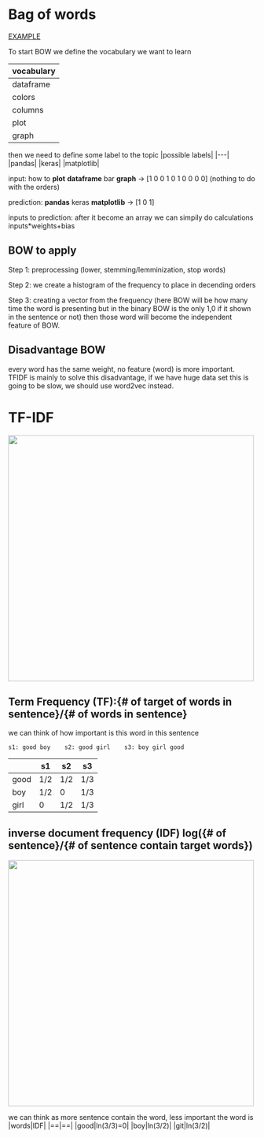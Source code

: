 # Bag of words
[EXAMPLE](bow_simple_example.py)

To start BOW we define the vocabulary we want to learn

|vocabulary|
|---|
|dataframe|
|colors|
|columns|
|plot|
|graph|

then we need to define some label to the topic
|possible labels|
|---|
|pandas|
|keras|
|matplotlib|

input: how to **plot** **dataframe** bar **graph**
-> [1 0 0 1 0 1 0 0 0 0]  (nothing to do with the orders)

prediction: **pandas** keras **matplotlib** -> [1 0 1]

inputs to prediction: after it become an array we can simpily do calculations inputs*weights+bias


## BOW to apply

Step 1: preprocessing (lower, stemming/lemminization, stop words)

Step 2: we create a histogram of the frequency to place in decending orders

Step 3: creating a vector from the frequency (here BOW will be how many time the word is presenting
but in the binary BOW is the only 1,0 if it shown in the sentence or not) then those word will become
the independent feature of BOW.

## Disadvantage BOW

every word has the same weight, no feature (word) is more important. TFIDF is mainly to solve this disadvantage,
if we have huge data set this is going to be slow, we should use word2vec instead.

# TF-IDF

<img src="https://www.quentinfily.fr/wp-content/uploads/2015/11/td-idf-graphic.png" width="500">

## Term Frequency (TF):{# of target of words in sentence}/{# of words in sentence}

we can think of how important is this word in this sentence

```
s1: good boy    s2: good girl    s3: boy girl good
```
|  |s1|s2|s3|
|--|--|--|--|
|good|1/2|1/2|1/3|
|boy|1/2|0|1/3|
|girl|0|1/2|1/3|

## inverse document frequency (IDF) log({# of sentence}/{# of sentence contain target words})

<img src="https://upload.wikimedia.org/wikipedia/commons/thumb/5/50/Logarithme_neperien.svg/1200px-Logarithme_neperien.svg.png" width="500">

we can think as more sentence contain the word, less important the word is
|words|IDF|
|==|==|
|good|ln(3/3)=0|
|boy|ln(3/2)|
|git|ln(3/2)|


